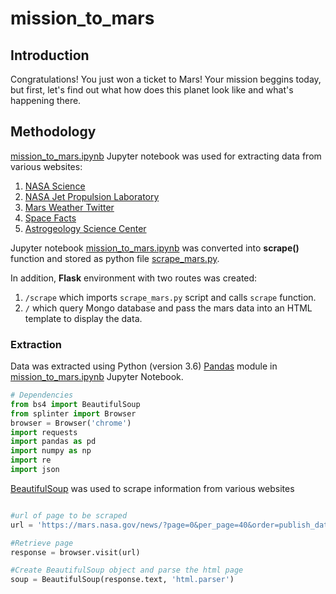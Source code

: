 # mission_to_mars

## Introduction

Congratulations! You just won a ticket to Mars! 
Your mission beggins today, but first, let's find out what how does this planet look like and what's happening there.

## Methodology
[mission_to_mars.ipynb]() Jupyter notebook was used for extracting data from various websites:
1. [NASA Science](https://mars.nasa.gov/news/)
2. [NASA Jet Propulsion Laboratory](https://www.jpl.nasa.gov/spaceimages/?search=&category=Mars)
3. [Mars Weather Twitter](https://twitter.com/marswxreport?lang=en)
4. [Space Facts](http://space-facts.com/mars/)
5. [Astrogeology Science Center](https://astrogeology.usgs.gov/search/results?q=hemisphere+enhanced&k1=target&v1=Mars)

Jupyter notebook [mission_to_mars.ipynb](https://github.com/janelcv/mission_to_mars/blob/master/mission_to_mars.ipynb) was converted into __scrape()__  function and stored as python file [scrape_mars.py]().

In addition, __Flask__  environment with two routes was created:
1.  `/scrape`  which imports  `scrape_mars.py` script and calls  `scrape` function.
2. `/` which query  Mongo database and pass the mars data into an HTML template to display the data.


### Extraction

Data was extracted using Python (version 3.6) [Pandas](https://pandas.pydata.org/pandas-docs/stable/) module  in [mission_to_mars.ipynb](https://github.com/janelcv/mission_to_mars/blob/master/mission_to_mars.ipynb)  Jupyter Notebook. 

```python
# Dependencies
from bs4 import BeautifulSoup
from splinter import Browser
browser = Browser('chrome')
import requests
import pandas as pd
import numpy as np
import re
import json
```
[BeautifulSoup](https://en.wikipedia.org/wiki/Beautiful_Soup_(HTML_parser)) was used to scrape information from various websites

```python

#url of page to be scraped
url = 'https://mars.nasa.gov/news/?page=0&per_page=40&order=publish_date+desc%2Ccreated_at+desc&search=&category=19%2C165%2C184%2C204&blank_scope=Latest'

#Retrieve page
response = browser.visit(url)

#Create BeautifulSoup object and parse the html page
soup = BeautifulSoup(response.text, 'html.parser')
```

